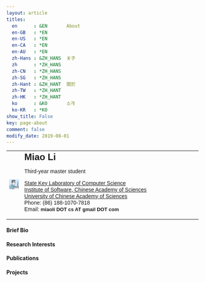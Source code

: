 ```yaml
---
layout: article
titles:
  en      : &EN       About
  en-GB   : *EN
  en-US   : *EN
  en-CA   : *EN
  en-AU   : *EN
  zh-Hans : &ZH_HANS  关于
  zh      : *ZH_HANS
  zh-CN   : *ZH_HANS
  zh-SG   : *ZH_HANS
  zh-Hant : &ZH_HANT  關於
  zh-TW   : *ZH_HANT
  zh-HK   : *ZH_HANT
  ko      : &KO       소개
  ko-KR   : *KO
show_title: False
key: page-about
comment: false
modify_date: 2019-08-01
---
```


<table>
<tr>
<td>
    <div style="float:center">
    <img src="files/avatar.jpg" width="250">
</div>
</td>
<td width="450">
	<font face="Arial"> <b><font size="5">Miao Li</font></b></font>
    <p><font face="Arial">
        <p> Third-year master student </p>
        <a href="http://lcs.ios.ac.cn/wiki/%E9%A6%96%E9%A1%B5">State Key Laboratory of Computer Science</a><br>
				<a href="http://www.is.cas.cn/">Institute of Software, Chinese Academy of Sciences</a><br>
				<a href="http://www.ucas.ac.cn/">University of Chinese Academy of Sciences</a><br>
				Phone: (86) 188-1070-7818 <br>
        Email: <font size="2"><b>miaoli DOT cs AT gmail DOT com</b>
        </font>
    </p>
</td>
</tr>
</table>



#### Brief Bio

#### Research Interests

#### Publications

#### Projects

